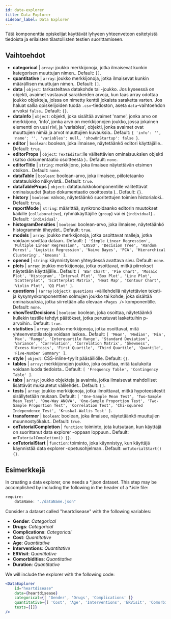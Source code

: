 ```yaml
---
id: data-explorer 
title: Data Explorer
sidebar_label: Data Explorer
---
```


Tätä komponenttia opiskelijat käyttävät lyhyeen yhteenvetoon esitetyistä tiedoista ja erilaisten tilastollisten testien suorittamiseen.

## Vaihtoehdot

* __categorical__ | `array`: joukko merkkijonoja, jotka ilmaisevat kunkin kategorisen muuttujan nimen.. Default: `[]`.
* __quantitative__ | `array`: joukko merkkijonoja, jotka ilmaisevat kunkin määrällisen muuttujan nimen.. Default: `[]`.
* __data__ | `object`: tarkasteltava datakohde tai -joukko. Jos kyseessä on objekti, avaimet vastaavat sarakkeiden arvoja, kun taas array odottaa joukko objekteja, joissa on nimetty kenttä jokaista saraketta varten. Jos haluat sallia opiskelijoiden tuoda `.csv`-tiedoston, aseta `data`-vaihtoehdon arvoksi `false`.. Default: `{}`.
* __dataInfo__ | `object`: objekti, joka sisältää avaimet \'name\', jonka arvo on merkkijono, \'info\', jonka arvo on merkkijonojen joukko, jossa jokainen elementti on uusi rivi, ja \'variables\', objekti, jonka avaimet ovat muuttujien nimiä ja arvot muuttujien kuvauksia.. Default: `{
  'info': '',
  'name': '',
  'variables': null,
  'showOnStartup': false
}`.
* __editor__ | `boolean`: boolean, joka ilmaisee, näytetäänkö editori käyttäjälle.. Default: `true`.
* __editorProps__ | `object`: `TextEditor`:lle välitettävien ominaisuuksien objekti (katso dokumentaatio osoitteesta <TextEditor />).. Default: `none`.
* __editorTitle__ | `string`: merkkijono, joka ilmaisee näytettävän etsimen otsikon.. Default: `none`.
* __dataTable__ | `boolean`: boolean-arvo, joka ilmaisee, piilotetaanko datataulukko näkyvistä.. Default: `true`.
* __dataTableProps__ | `object`: datataulukkokomponentille välitettävät ominaisuudet (katso dokumentaatio osoitteesta <DataTable />).. Default: `{}`.
* __history__ | `boolean`: valvoo, näytetäänkö suoritettujen toimien historialoki.. Default: `true`.
* __reportMode__ | `string`: määrittää, synkronoidaanko editorin muutokset kaikille (`collaborative`), ryhmäkäyttäjille (`group`) vai ei (`individual`).. Default: `'individual'`.
* __histogramDensities__ | `boolean`: boolean-arvo, joka ilmaisee, näytetäänkö histogrammin tiheydet.. Default: `true`.
* __models__ | `array`: joukko merkkijonoja, jotka osoittavat malleja, jotka voidaan sovittaa dataan.. Default: `[
  'Simple Linear Regression',
  'Multiple Linear Regression',
  'LASSO',
  'Decision Tree',
  'Random Forest',
  'Logistic Regression',
  'Naive Bayes',
  'PCA',
  'Hierarchical Clustering',
  'kmeans'
]`.
* __opened__ | `string`: käynnistyksen yhteydessä avattava sivu. Default: `none`.
* __plots__ | `array`: joukko merkkijonoja, jotka osoittavat, mitkä piirrokset näytetään käyttäjälle.. Default: `[
  'Bar Chart',
  'Pie Chart',
  'Mosaic Plot',
  'Histogram',
  'Interval Plot',
  'Box Plot',
  'Line Plot',
  'Scatterplot',
  'Scatterplot Matrix',
  'Heat Map',
  'Contour Chart',
  'Violin Plot',
  'QQ Plot'
]`.
* __questions__ | `(array|object)`:  `questions` -välilehdellä näytettävien teksti- ja kysymyskomponenttien solmujen joukko tai kohde, joka sisältää ominaisuuksia, jotka siirretään alla olevaan `<Pages />` komponentille. Default: `none`.
* __showTestDecisions__ | `boolean`: boolean, joka osoittaa, näytetäänkö kullekin testille tehdyt päätökset, jotka perustuvat laskettuihin p-arvoihin.. Default: `true`.
* __statistics__ | `array`: joukko merkkijonoja, jotka osoittavat, mitä yhteenvetotilastoja voidaan laskea.. Default: `[
  'Mean',
  'Median',
  'Min',
  'Max',
  'Range',
  'Interquartile Range',
  'Standard Deviation',
  'Variance',
  'Correlation',
  'Correlation Matrix',
  'Skewness',
  'Excess Kurtosis',
  'First Quartile',
  'Third Quartile',
  'Quantile',
  'Five-Number Summary'
]`.
* __style__ | `object`: CSS-inline-tyylit pääsäiliölle. Default: `{}`.
* __tables__ | `array`: merkkijonojen joukko, joka osoittaa, mitä taulukoita voidaan luoda tiedoista.. Default: `[
  'Frequency Table',
  'Contingency Table'
]`.
* __tabs__ | `array`: joukko objekteja ja avaimia, jotka ilmaisevat mahdolliset lisättävät mukautetut välilehdet.. Default: `[]`.
* __tests__ | `array`: joukko merkkijonoja, jotka ilmoittavat, mitkä hypoteesitestit sisällytetään mukaan. Default: `[
  'One-Sample Mean Test',
  'Two-Sample Mean Test',
  'One-Way ANOVA',
  'One-Sample Proportion Test',
  'Two-Sample Proportion Test',
  'Correlation Test',
  'Chi-squared Independence Test',
  'Kruskal-Wallis Test'
]`.
* __transformer__ | `boolean`: boolean, joka ilmaisee, näytetäänkö muuttujien muunnostyökalut.. Default: `true`.
* __onTutorialCompletion__ | `function`: toiminto, jota kutsutaan, kun käyttäjä on suorittanut data explorer -oppaan loppuun.. Default: `onTutorialCompletion() {}`.
* __onTutorialStart__ | `function`: toiminto, joka käynnistyy, kun käyttäjä käynnistää data explorer -opetusohjelman.. Default: `onTutorialStart() {}`.


## Esimerkkejä

In creating a data explorer, one needs a *.json dataset. This step may be accomplished by including the following in the header of a *.isle file:

```js
require:
    dataName: "./dataName.json"
```

Consider a dataset called "heartdisease" with the following variables:
* __Gender__: _Categorical_
* __Drugs__: _Categorical_
* __Complications__: _Categorical_
* __Cost__: _Quantitative_
* __Age__: _Quantitative_
* __Interventions__: _Quantitative_
* __ERVisit__: _Quantitative_
* __Comorbidities__: _Quantitative_
* __Duration__: _Quantitative_

We will include the explorer with the following code:

```jsx live
<DataExplorer 
    id="heartdisease"
    data={heartdisease} 
    categorical={[ 'Gender', 'Drugs', 'Complications' ]}
    quantitative={[ 'Cost', 'Age', 'Interventions', 'ERVisit', 'Comorbidities', 'Duration' ]}
    tests={[]}
/>
```



